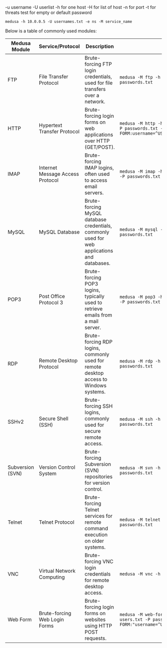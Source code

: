 -u username -U userlist
-h for one host -H for list of host
-n for port 
-t for threats
test for empty or default password
```
medusa -h 10.0.0.5 -U usernames.txt -e ns -M service_name
```

Below is a table of commonly used modules:

|Medusa Module|Service/Protocol|Description|Usage Example|
|---|---|---|---|
|FTP|File Transfer Protocol|Brute-forcing FTP login credentials, used for file transfers over a network.|`medusa -M ftp -h 192.168.1.100 -u admin -P passwords.txt`|
|HTTP|Hypertext Transfer Protocol|Brute-forcing login forms on web applications over HTTP (GET/POST).|`medusa -M http -h www.example.com -U users.txt -P passwords.txt -m DIR:/login.php -m FORM:username=^USER^&password=^PASS^`|
|IMAP|Internet Message Access Protocol|Brute-forcing IMAP logins, often used to access email servers.|`medusa -M imap -h mail.example.com -U users.txt -P passwords.txt`|
|MySQL|MySQL Database|Brute-forcing MySQL database credentials, commonly used for web applications and databases.|`medusa -M mysql -h 192.168.1.100 -u root -P passwords.txt`|
|POP3|Post Office Protocol 3|Brute-forcing POP3 logins, typically used to retrieve emails from a mail server.|`medusa -M pop3 -h mail.example.com -U users.txt -P passwords.txt`|
|RDP|Remote Desktop Protocol|Brute-forcing RDP logins, commonly used for remote desktop access to Windows systems.|`medusa -M rdp -h 192.168.1.100 -u admin -P passwords.txt`|
|SSHv2|Secure Shell (SSH)|Brute-forcing SSH logins, commonly used for secure remote access.|`medusa -M ssh -h 192.168.1.100 -u root -P passwords.txt`|
|Subversion (SVN)|Version Control System|Brute-forcing Subversion (SVN) repositories for version control.|`medusa -M svn -h 192.168.1.100 -u admin -P passwords.txt`|
|Telnet|Telnet Protocol|Brute-forcing Telnet services for remote command execution on older systems.|`medusa -M telnet -h 192.168.1.100 -u admin -P passwords.txt`|
|VNC|Virtual Network Computing|Brute-forcing VNC login credentials for remote desktop access.|`medusa -M vnc -h 192.168.1.100 -P passwords.txt`|
|Web Form|Brute-forcing Web Login Forms|Brute-forcing login forms on websites using HTTP POST requests.|`medusa -M web-form -h www.example.com -U users.txt -P passwords.txt -m FORM:"username=^USER^&password=^PASS^:F=Invalid"`|

